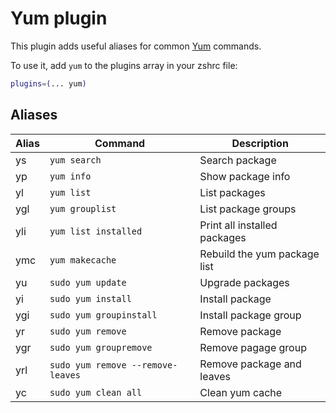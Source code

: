 # Yum plugin

This plugin adds useful aliases for common [Yum](http://yum.baseurl.org/) commands.

To use it, add `yum` to the plugins array in your zshrc file:

```zsh
plugins=(... yum)
```

## Aliases

| Alias | Command                           | Description                  |
|-------|-----------------------------------|------------------------------|
| ys    | `yum search`                      | Search package               |
| yp    | `yum info`                        | Show package info            |
| yl    | `yum list`                        | List packages                |
| ygl   | `yum grouplist`                   | List package groups          |
| yli   | `yum list installed`              | Print all installed packages |
| ymc   | `yum makecache`                   | Rebuild the yum package list |
| yu    | `sudo yum update`                 | Upgrade packages             |
| yi    | `sudo yum install`                | Install package              |
| ygi   | `sudo yum groupinstall`           | Install package group        |
| yr    | `sudo yum remove`                 | Remove package               |
| ygr   | `sudo yum groupremove`            | Remove pagage group          |
| yrl   | `sudo yum remove --remove-leaves` | Remove package and leaves    |
| yc    | `sudo yum clean all`              | Clean yum cache              |

